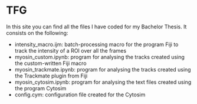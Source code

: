 # TFG

In this site you can find all the files I have coded for my Bachelor Thesis. It consists on the following:
- intensity_macro.ijm: batch-processing macro for the program Fiji to track the intensity of a ROI over all the frames
- myosin_custom.ipynb: program for analysing the tracks created using the custom-written Fiji macro 
- myosin_trackmate.ipynb: program for analysing the tracks created using the Trackmate plugin from Fiji
- myosin_cytosim.ipynb: program for analysing the text files created using the program Cytosim
- config.cym: configuration file created for the Cytosim 
